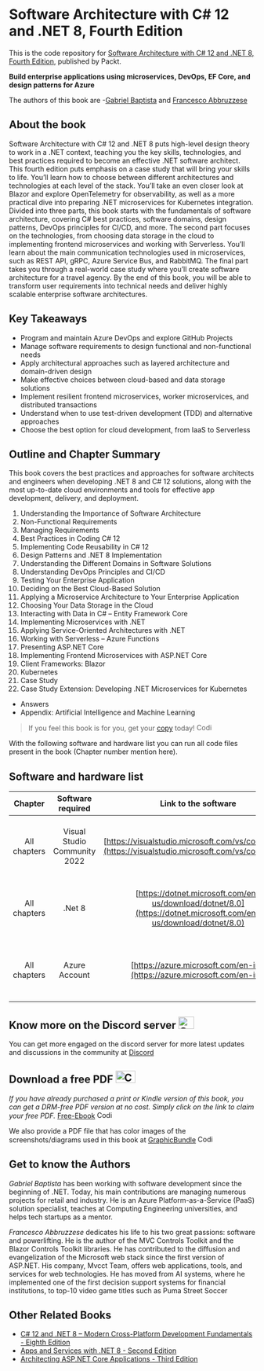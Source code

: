 # Software Architecture with C# 12 and .NET 8, Fourth Edition
This is the code repository for [Software Architecture with C# 12 and .NET 8, Fourth Edition](https://www.packtpub.com/product/software-architecture-with-c-12-and-net-8-fourth-edition/9781805127659), published by Packt.

**Build enterprise applications using microservices, DevOps, EF Core, and design patterns for Azure**

The authors of this book are -[Gabriel Baptista]() and [Francesco Abbruzzese]()
## About the book

Software Architecture with C# 12 and .NET 8 puts high-level design theory to work in a .NET context, teaching you the key skills, technologies, and best practices required to become an effective .NET software architect.
This fourth edition puts emphasis on a case study that will bring your skills to life. You’ll learn how to choose between different architectures and technologies at each level of the stack. You’ll take an even closer look at Blazor and explore OpenTelemetry for observability, as well as a more practical dive into preparing .NET microservices for Kubernetes integration.
Divided into three parts, this book starts with the fundamentals of software architecture, covering C# best practices, software domains, design patterns, DevOps principles for CI/CD, and more. The second part focuses on the technologies, from choosing data storage in the cloud to implementing frontend microservices and working with Serverless. You’ll learn about the main communication technologies used in microservices, such as REST API, gRPC, Azure Service Bus, and RabbitMQ. The final part takes you through a real-world case study where you’ll create software architecture for a travel agency.
By the end of this book, you will be able to transform user requirements into technical needs and deliver highly scalable enterprise software architectures.


## Key Takeaways
- Program and maintain Azure DevOps and explore GitHub Projects
- Manage software requirements to design functional and non-functional needs
- Apply architectural approaches such as layered architecture and domain-driven design
- Make effective choices between cloud-based and data storage solutions
- Implement resilient frontend microservices, worker microservices, and distributed transactions
- Understand when to use test-driven development (TDD) and alternative approaches
- Choose the best option for cloud development, from IaaS to Serverless


## Outline and Chapter Summary

This book covers the best practices and approaches for software architects and engineers when developing .NET 8 and C# 12 solutions, along with the most up-to-date cloud environments and tools for effective app development, delivery, and deployment.


1. Understanding the Importance of Software Architecture
2. Non-Functional Requirements
3. Managing Requirements
4. Best Practices in Coding C# 12
5. Implementing Code Reusability in C# 12
6. Design Patterns and .NET 8 Implementation
7. Understanding the Different Domains in Software Solutions
8. Understanding DevOps Principles and CI/CD
9. Testing Your Enterprise Application
10. Deciding on the Best Cloud-Based Solution
11. Applying a Microservice Architecture to Your Enterprise Application
12. Choosing Your Data Storage in the Cloud
13. Interacting with Data in C# – Entity Framework Core
14. Implementing Microservices with .NET
15. Applying Service-Oriented Architectures with .NET
16. Working with Serverless – Azure Functions
17. Presenting ASP.NET Core
18. Implementing Frontend Microservices with ASP.NET Core
19. Client Frameworks: Blazor
20. Kubernetes
21. Case Study
22. Case Study Extension: Developing .NET Microservices for Kubernetes
- Answers
- Appendix: Artificial Intelligence and Machine Learning


> If you feel this book is for you, get your [copy](https://www.amazon.com/Software-Architecture-NET-applications-microservices/dp/1805127659/ref=sr_1_1?crid=3IT6Q0L6WBAS6&dib=eyJ2IjoiMSJ9.KjpfB3iXW4TAMT6ZncBx3Q.SYf7HDO_dskWy1WNw9B1BDchTkAaeKP0oULsGz_NIl8&dib_tag=se&keywords=9781805127659&qid=1709013982&sprefix=9781805127659%2Caps%2C564&sr=8-1) today! <img alt="Coding" height="15" width="35"  src="https://media.tenor.com/ex_HDD_k5P8AAAAi/habbo-habbohotel.gif">


With the following software and hardware list you can run all code files present in the book (Chapter number mention here).

## Software and hardware list

| Chapter | Software required    | Link to the software    | Hardware specifications    | OS required    |
|:---:  |:---:  |:---:  |:---:  |:---:  |
| All chapters  | Visual Studio Community 2022  | [https://visualstudio.microsoft.com/vs/community/](https://visualstudio.microsoft.com/vs/community/) | Should work on any recent computer | Windows, MacOS, Linux (any), macOS, Windows |
| All chapters  | .Net 8  | [https://dotnet.microsoft.com/en-us/download/dotnet/8.0](https://dotnet.microsoft.com/en-us/download/dotnet/8.0) | Should work on any recent computer | Windows, MacOS, Linux (any), macOS, Windows |
| All chapters  | Azure Account| [https://azure.microsoft.com/en-in/](https://azure.microsoft.com/en-in/) | Should work on any recent computer | Windows, MacOS, Linux (any), macOS, Windows |



## Know more on the Discord server <img alt="Coding" height="25" width="32"  src="https://cliply.co/wp-content/uploads/2021/08/372108630_DISCORD_LOGO_400.gif">
You can get more engaged on the discord server for more latest updates and discussions in the community at [Discord](https://packt.link/lang)

## Download a free PDF <img alt="Coding" height="25" width="40" src="https://emergency.com.au/wp-content/uploads/2021/03/free.gif">

_If you have already purchased a print or Kindle version of this book, you can get a DRM-free PDF version at no cost. Simply click on the link to claim your free PDF._
[Free-Ebook](https://packt.link/free-ebook/9781805127659) <img alt="Coding" height="15" width="35"  src="https://media.tenor.com/ex_HDD_k5P8AAAAi/habbo-habbohotel.gif">

We also provide a PDF file that has color images of the screenshots/diagrams used in this book at [GraphicBundle](https://packt.link/gbp/9781805127659) <img alt="Coding" height="15" width="35"  src="https://media.tenor.com/ex_HDD_k5P8AAAAi/habbo-habbohotel.gif">


## Get to know the Authors
_Gabriel Baptista_ has been working with software development since the beginning of .NET. Today, his main contributions are managing numerous projects for retail and industry. He is an Azure Platform-as-a-Service (PaaS) solution specialist, teaches at Computing Engineering universities, and helps tech startups as a mentor.

_Francesco Abbruzzese_ dedicates his life to his two great passions: software and powerlifting. He is the author of the MVC Controls Toolkit and the Blazor Controls Toolkit libraries. He has contributed to the diffusion and evangelization of the Microsoft web stack since the first version of ASP.NET. His company, Mvcct Team, offers web applications, tools, and services for web technologies. He has moved from AI systems, where he implemented one of the first decision support systems for financial institutions, to top-10 video game titles such as Puma Street Soccer

## Other Related Books
- [C# 12 and .NET 8 – Modern Cross-Platform Development Fundamentals - Eighth Edition](https://www.packtpub.com/product/c-12-and-net-8-modern-cross-platform-development-fundamentals-eighth-edition/9781837635870)
- [Apps and Services with .NET 8 - Second Edition](https://www.packtpub.com/product/apps-and-services-with-net-8-second-edition/9781837637133)
- [Architecting ASP.NET Core Applications - Third Edition](https://www.packtpub.com/product/architecting-aspnet-core-applications-third-edition/9781805123385)
